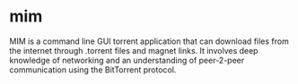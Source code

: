 # mim
MIM is a command line GUI torrent application that can download files from the internet through .torrent files and magnet links. It involves deep knowledge of networking and an understanding of peer-2-peer communication using the BitTorrent protocol. 
